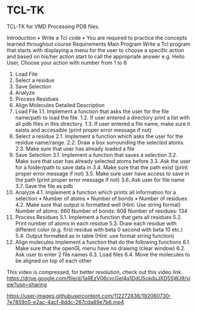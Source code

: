 # TCL-TK
TCL-TK for VMD Processing PDB files.

Introduction
• Write a Tcl code
• You are required to practice the concepts learned throughout course
Requirements
Main Program
Write a Tcl program that starts with displaying a menu for the user to choose a specific action and 
based on his/her action start to call the appropriate answer
e.g. 
Hello User, Choose your action with number from 1 to 6
1. Load File
2. Select a residue
3. Save Selection
4. Analyze
5. Process Residues
6. Align Molecules
Detailed Description
1. Load File 
1.1. Implement a function that asks the user for the file name/path to load the file.
1.2. If user entered a directory print a list with all pdb files in this directory.
1.3. If user entered a file name, make sure it exists and accessible (print proper error 
message if not) 
2. Select a residue
2.1. Implement a function which asks the user for the residue name/range.
2.2. Draw a box surrounding the selected atoms.
2.3. Make sure that user has already loaded a file
3. Save Selection 
3.1. Implement a function that saves a selection
3.2. Make sure that user has already selected atoms before
3.3. Ask the user for a folder/path to save data in 
3.4. Make sure that the path exist (print proper error message if not)
3.5. Make sure user have access to save in the path (print proper error message if not)
3.6. Ask user for file name
3.7. Save the file as pdb 
4. Analyze 
4.1. Implement a function which prints all information for a selection
• Number of atoms
• Number of bonds
• Number of residues
4.2. Make sure that output is formatted well (Hint: Use string format)
Number of atoms: 660
Number of bonds: 608
Number of residues: 134
5. Process Residues 
5.1. Implement a function that gets all residues
5.2. Print number of atoms in each residue
5.3. Draw each residue with different color 
(e.g. first residue with beta 0 second with beta 10 etc.)
5.4. Output formatted as in table (Hint: use format string function)
6. Align molecules
Implement a function that do the following functions
6.1. Make sure that the openGL menu have no drawing (clear window)
6.2. Ask user to enter 2 file names
6.3. Load files
6.4. Move the molecules to be aligned on top of each other

This video is compressed, for better resolution, check out this video link.
https://drive.google.com/file/d/1a9EzV06cvcGel4q1DdU5ckduJXD5SWJ9/view?usp=sharing

https://user-images.githubusercontent.com/112272836/192060730-7e7859c0-e2ac-4acf-8ddc-267cda89e7b6.mp4
